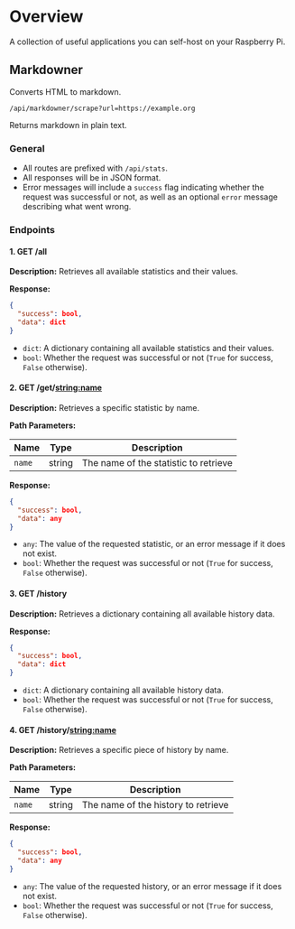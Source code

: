 # Overview
A collection of useful applications you can self-host on your Raspberry Pi.

## Markdowner
Converts HTML to markdown.
```
/api/markdowner/scrape?url=https://example.org
```
Returns markdown in plain text.

### General

* All routes are prefixed with `/api/stats`.
* All responses will be in JSON format.
* Error messages will include a `success` flag indicating whether the request was successful or not, as well as an optional `error` message describing what went wrong.

### Endpoints

#### 1. GET /all

**Description:** Retrieves all available statistics and their values.

**Response:**

```json
{
  "success": bool,
  "data": dict
}
```

* `dict`: A dictionary containing all available statistics and their values.
* `bool`: Whether the request was successful or not (`True` for success, `False` otherwise).

#### 2. GET /get/<string:name>

**Description:** Retrieves a specific statistic by name.

**Path Parameters:**

| Name | Type | Description |
| --- | --- | --- |
| `name` | string | The name of the statistic to retrieve |

**Response:**

```json
{
  "success": bool,
  "data": any
}
```

* `any`: The value of the requested statistic, or an error message if it does not exist.
* `bool`: Whether the request was successful or not (`True` for success, `False` otherwise).

#### 3. GET /history

**Description:** Retrieves a dictionary containing all available history data.

**Response:**

```json
{
  "success": bool,
  "data": dict
}
```

* `dict`: A dictionary containing all available history data.
* `bool`: Whether the request was successful or not (`True` for success, `False` otherwise).

#### 4. GET /history/<string:name>

**Description:** Retrieves a specific piece of history by name.

**Path Parameters:**

| Name | Type | Description |
| --- | --- | --- |
| `name` | string | The name of the history to retrieve |

**Response:**

```json
{
  "success": bool,
  "data": any
}
```

* `any`: The value of the requested history, or an error message if it does not exist.
* `bool`: Whether the request was successful or not (`True` for success, `False` otherwise).